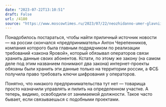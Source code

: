 ```yaml
---
date: "2023-07-22T13:10:51"
draft: False
url: /4180
source: "https://www.moscowtimes.ru/2023/07/22/neozhidanno-umer-glavnii-podryadchik-po-izolyatsii-rossiiskogo-interneta-a49688"
---
```


Понадобилось постараться, чтобы найти приличный источник новости — на россии скончался «предприниматель» Антон Черепенников, компания которого была главным подрядчиком по реализации требований «закона Яровой», который обязывал операторов связи хранить данные своих абонентов. Кстати, по этому же закону (на самом деле под этим названием понимают два закона) интернет-проекты обязаны были хранить эти данные только на территории россии, а ФСБ получила право требовать ключи шифрования у операторов.

Понятно, что никакого предпринимательства тут нет — товарища просто назначили управлять и пилить на определенном участке. А теперь, видимо, освободили от занимаемой должности. Такое часто бывает, если связываешься с подобными проектами.

